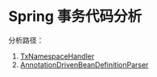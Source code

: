 Spring 事务代码分析
=================

分析路径：

1. [TxNamespaceHandler](src/main/java/org/springframework/transaction/config/TxNamespaceHandler.java)
1. [AnnotationDrivenBeanDefinitionParser](src/main/java/org/springframework/transaction/config/AnnotationDrivenBeanDefinitionParser.java)